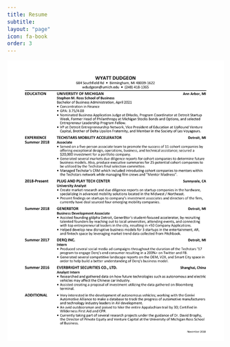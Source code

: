 ```yaml
---
title: Resume
subtitle:
layout: "page"
icon: fa-book
order: 3
---
```

<img src="assets/images/11-11-2018 .pdf" alt="Resume" />


